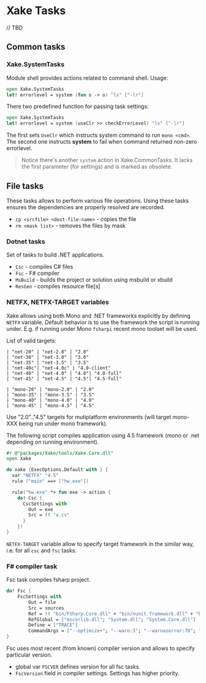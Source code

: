 # Xake Tasks

// TBD

## Common tasks

### Xake.SystemTasks
Module shell provides actions related to command shell.
Usage:
```fsharp
open Xake.SystemTasks
let! errorlevel = system (fun o -> o) "ls" ["-lr"]
```

There two predefined function for passing task settings:
```fsharp
open Xake.SystemTasks
let! errorlevel = system (useClr >> checkErrorLevel) "ls" ["-lr"]
```
The first sets `UseClr` which instructs system command to run `mono <cmd>`. The second one instructs **system** to fail when command returned non-zero errorlevel.

> Notice there's another `system` action in Xake.CommonTasks. It lacks the first parameter (for settings) and is marked as obsolete.

## File tasks

These tasks allows to perform various file operations. Using these tasks ensures the dependencies are properly resolved are recorded.

* `cp <srcfile> <dest-file-name>` - copies the file
* `rm <mask list>` - removes the files by mask

### Dotnet tasks

Set of tasks to build .NET applications.

* `Csc` - compiles C# files
* `Fsc` - F# compiler
* `MsBuild` - builds the project or solution using msbuild or xbuild
* `ResGen` - compiles resource file[s]

### NETFX, NETFX-TARGET variables
Xake allows using both Mono and .NET frameworks explicitly by defining `NETFX` variable.
Default behavior is to use the framework the script is running under. E.g. if running under Mono `fsharpi` recent mono toolset will be used.

List of valid targets:

    | "net-20" | "net-2.0" | "2.0"
    | "net-30" | "net-3.0" | "3.0"
    | "net-35" | "net-3.5" | "3.5"
    | "net-40c"| "net-4.0c" | "4.0-client"
    | "net-40" | "net-4.0" | "4.0"| "4.0-full"
    | "net-45" | "net-4.5" | "4.5"| "4.5-full"

    | "mono-20" | "mono-2.0" | "2.0"
    | "mono-35" | "mono-3.5" | "3.5"
    | "mono-40" | "mono-4.0" | "4.0"
    | "mono-45" | "mono-4.5" | "4.5"

Use "2.0".."4.5" targets for mutiplatform environments (will target mono-XXX being run under mono framework).

The following script compiles application using 4.5 framework (mono or .net depending on running environment).

```fsharp
#r @"packages/Xake/tools/Xake.Core.dll"
open Xake

do xake {ExecOptions.Default with } {
  var "NETFX" "4.5"
  rule ("main" ==> ["hw.exe"])

  rule("hw.exe" *> fun exe -> action {
    do! Csc {
      CscSettings with
        Out = exe
        Src = !! "a.cs"
      }
    })
}
```

`NETFX-TARGET` variable allow to specify target framework in the similar way, i.e. for all `csc` and `fsc` tasks.

### F# compiler task
Fsc task compiles fsharp project.

```fsharp
do! Fsc {
    FscSettings with
        Out = file
        Src = sources
        Ref = !! "bin/FSharp.Core.dll" + "bin/nunit.framework.dll" + "bin/Xake.Core.dll"
        RefGlobal = ["mscorlib.dll"; "System.dll"; "System.Core.dll"]
        Define = ["TRACE"]
        CommandArgs = ["--optimize+"; "--warn:3"; "--warnaserror:76"; "--utf8output"]
}
```

Fsc uses most recent (from known) compiler version and allows to specify particular version.
 
 * global var `FSCVER` defines version for all fsc tasks.
 * `FscVersion` field in compiler settings. Settings has higher priority.
